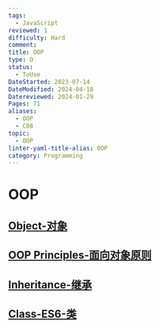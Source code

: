 ```yaml
---
tags:
  - JavaScript
reviewed: 1
difficulty: Hard
comment: 
title: OOP
type: O
status:
  - ToUse
DateStarted: 2023-07-14
DateModified: 2024-04-18
Datereviewed: 2024-01-29
Pages: 71
aliases:
  - OOP
  - C08
topic:
  - OOP
linter-yaml-title-alias: OOP
category: Programming
---
```


# OOP

## [Object-对象](object)

## [OOP Principles-面向对象原则](oop-principles)

## [Inheritance-继承](inheritance)

## [Class-ES6-类](class-es6-类)

